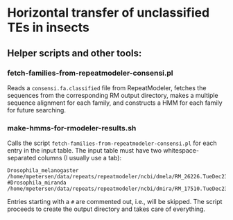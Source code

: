 # Horizontal transfer of unclassified TEs in insects

## Helper scripts and other tools:

### fetch-families-from-repeatmodeler-consensi.pl

Reads a `consensi.fa.classified` file from RepeatModeler, fetches the sequences
from the corresponding RM output directory, makes a multiple sequence alignment
for each family, and constructs a HMM for each family for future searching.

### make-hmms-for-rmodeler-results.sh

Calls the script `fetch-families-from-repeatmodeler-consensi.pl` for each entry
in the input table. The input table must have two whitespace-separated columns
(I usually use a tab):

	Drosophila_melanogaster /home/mpetersen/data/repeats/repeatmodeler/ncbi/dmela/RM_26226.TueDec230307382014
	#Drosophila_miranda     /home/mpetersen/data/repeats/repeatmodeler/ncbi/dmira/RM_17510.TueDec231330262014

Entries starting with a `#` are commented out, i.e., will be skipped. The
script proceeds to create the output directory and takes care of everything.

